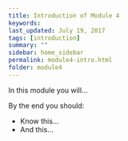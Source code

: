 ```yaml
---
title: Introduction of Module 4
keywords: 
last_updated: July 19, 2017
tags: [introduction]
summary: ""
sidebar: home_sidebar
permalink: module4-intro.html
folder: module4
---
```


In this module you will...

By the end you should:

* Know this...
* And this...
